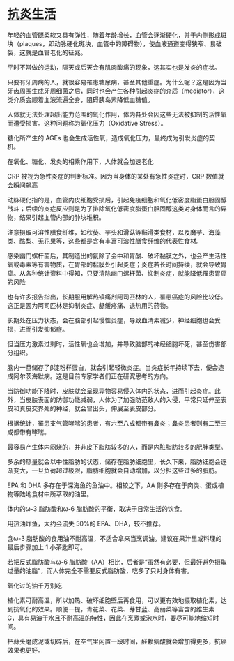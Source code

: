 # [抗炎生活](https://www.dedao.cn/ebook/detail?id=vExPL6aYQPjadpoZxR5r6KDkbNJVO0odoLW84GeXyLElm92gnMA1zvB7qMKpBGkj)

年轻的血管既柔软又具有弹性，随着年龄增长，血管会逐渐硬化，并于内侧形成斑块（plaques，即动脉硬化斑块，血管中的障碍物），使血液通道变得狭窄、易破裂，这就是血管老化的征兆。

平时不常做的运动，隔天或后天会有肌肉酸痛的现象，这其实也是发炎的症状。

只要有牙周病的人，就很容易罹患糖尿病，甚至其他重症。为什么呢？这是因为当牙齿周围生成牙周细菌之后，同时也会产生各种引起炎症的介质（mediator），这类介质会顺着血液流遍全身，阻碍胰岛素降低血糖值。

人体就无法处理超出能力范围的氧化作用，体内各处会因这些无法被抑制的活性氧而遭受损害。这种问题称为氧化压力（Oxidative Stress）。

糖化所产生的 AGEs 也会生成活性氧，造成氧化压力，最终成为引发炎症的契机。

在氧化、糖化、发炎的相乘作用下，人体就会加速老化

CRP 被视为急性炎症的判断标准。因为当身体的某处有急性炎症时，CRP 数值就会瞬间飙高

动脉硬化指的是，血管内皮细胞受损后，引起免疫细胞和氧化低密度脂蛋白胆固醇战斗；后续的炎症反应则是为了排除氧化低密度脂蛋白胆固醇这类对身体而言的异物，结果引起血管内部的肿块堆积。

注意摄取可溶性膳食纤维，如秋葵、芋头和滑菇等黏滑类食材，以及魔芋、海藻类、酪梨、无花果等，这些都是含有丰富可溶性膳食纤维的代表性食材。

感染幽门螺杆菌后，其制造出的氨除了会中和胃酸、破坏黏膜之外，也会产生活性氧或毒素等有害物质，在胃部的黏膜处引起炎症；炎症若长时间持续，就会导致胃癌。从各种统计资料中得知，只要清除幽门螺杆菌、抑制炎症，就能降低罹患胃癌的风险

也有许多报告指出，长期服用解热镇痛剂阿司匹林的人，罹患癌症的风险比较低。这正是因为阿司匹林是抑制炎症、舒缓疼痛、退热用的药物。

长期处在压力状态，会在脑部引起慢性炎症，导致血清素减少，神经细胞也会受损，进而引发抑郁症。

但当压力激素过剩时，活性氧也会增加，并导致脑部的神经细胞坏死，甚至伤害部分组织。

脑内一旦储存了β淀粉样蛋白，就会引起轻微炎症。当炎症长年持续下去，便会造成阿尔茨海默病。这是目前专家学者们正在研究思考的方向。

当防御功能下降时，皮肤就会呈现异物容易侵入体内的状态，进而引起炎症。此外，当皮肤表面的防御功能减弱，人体为了加强防范敌人的入侵，平常只延伸至表皮和真皮交界处的神经，就会冒出头，伸展至表皮部分。

根据统计，罹患支气管哮喘的患者，有六至八成都带有鼻炎；鼻炎患者则有二至三成都带有哮喘。

最容易产生体内闷烧的，并非皮下脂肪较多的人，而是内脏脂肪较多的肥胖类型。

多余的热量就会以中性脂肪的状态，储存在脂肪细胞里，长久下来，脂肪细胞会逐渐变大，一旦负荷超过极限，脂肪细胞就会自动增加，以分担这些过多的脂肪。

EPA 和 DHA 多存在于深海鱼的鱼油中。相较之下，AA 则多存在于肉类、蛋或植物等陆地食材中所萃取的油里。

体内的ω-3 脂肪酸和ω-6 脂肪酸的平衡，取决于日常生活的饮食。

用热油炸鱼，大约会流失 50%的 EPA、DHA，较不推荐。

含ω-3 脂肪酸的食用油不耐高温，不适合拿来当烹调油。建议在果汁里或料理的最后步骤加上 1 小茶匙即可。

若把反式脂肪酸与ω-6 脂肪酸（AA）相比，后者是“虽然有必要，但最好避免摄取过量的油脂”，而人体完全不需要反式脂肪酸，吃多了只对身体有害。

氧化过的油千万别吃

植化素可耐高温，所以加热、破坏细胞壁后再食用，可以更有效地摄取植化素，达到抗氧化的效果。顺便一提，青花菜、花菜、芽甘蓝、高丽菜等富含的维生素 C，具有易溶于水且不耐高温的特性，因此在烹煮或泡水时，要尽可能地缩短时间。

把蒜头磨成泥或切碎后，在空气里闲置一段时间，醛赖氨酸就会增加得更多，抗癌效果也更好。